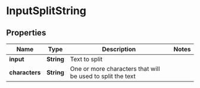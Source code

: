 

# InputSplitString

## Properties

Name | Type | Description | Notes
------------ | ------------- | ------------- | -------------
**input** | **String** | Text to split | 
**characters** | **String** | One or more characters that will be used to split the text | 



